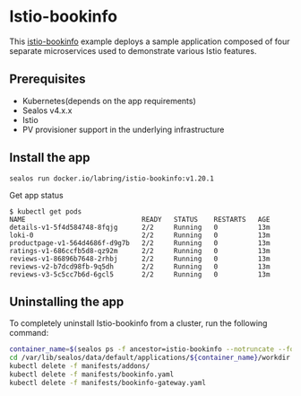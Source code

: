 # Istio-bookinfo

This [istio-bookinfo](https://github.com/istio/istio/tree/master/samples/bookinfo) example deploys a sample application composed of four separate microservices used to demonstrate various Istio features.

## Prerequisites

- Kubernetes(depends on the app requirements)
- Sealos v4.x.x
- Istio
- PV provisioner support in the underlying infrastructure

## Install the app

```shell
sealos run docker.io/labring/istio-bookinfo:v1.20.1
```

Get app status

```shell
$ kubectl get pods
NAME                             READY   STATUS    RESTARTS   AGE
details-v1-5f4d584748-8fqjg      2/2     Running   0          13m
loki-0                           2/2     Running   0          13m
productpage-v1-564d4686f-d9g7b   2/2     Running   0          13m
ratings-v1-686ccfb5d8-qz92m      2/2     Running   0          13m
reviews-v1-86896b7648-2rhbj      2/2     Running   0          13m
reviews-v2-b7dcd98fb-9q5dh       2/2     Running   0          13m
reviews-v3-5c5cc7b6d-6gcl5       2/2     Running   0          13m
```

## Uninstalling the app

To completely uninstall Istio-bookinfo from a cluster, run the following command:

```bash
container_name=$(sealos ps -f ancestor=istio-bookinfo --notruncate --format "{{.ContainerName}}")
cd /var/lib/sealos/data/default/applications/${container_name}/workdir
kubectl delete -f manifests/addons/
kubectl delete -f manifests/bookinfo.yaml
kubectl delete -f manifests/bookinfo-gateway.yaml
```
